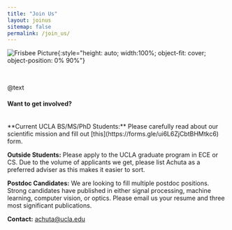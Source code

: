 ```yaml
---
title: "Join Us"
layout: joinus
sitemap: false
permalink: /join_us/
---
```


![Frisbee Picture](/assets/images/vmg_frisbee_2019.jpg){:style="height: auto; width:100%; object-fit: cover; object-position: 0% 90%"}

<br>

@text
#### Want to get involved?
<br>
**Current UCLA BS/MS/PhD Students:** Please carefully read about our scientific mission and fill out [this](https://forms.gle/ui6L6ZjCbtBHMtkc6) form.

**Outside Students:** Please apply to the UCLA graduate program in ECE or CS. Due to the volume of applicants we get, please list Achuta as a preferred adviser as this makes it easier to sort.

**Postdoc Candidates:** We are looking to fill multiple postdoc positions. Strong candidates have published in either signal processing, machine learning, computer vision, or optics. Please email us your resume and three most significant publications.

**Contact:** [achuta@ucla.edu](mailto:achuta@ucla.edu)
